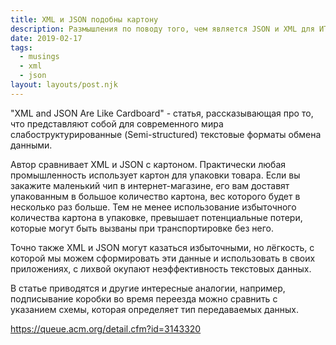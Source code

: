 ```yaml
---
title: XML и JSON подобны картону
description: Размышления по поводу того, чем является JSON и XML для ИТ
date: 2019-02-17
tags:
  - musings
  - xml
  - json
layout: layouts/post.njk
---
```

"XML and JSON Are Like Cardboard" - статья, рассказывающая про то, что представляют собой для современного мира слабоструктурированные (Semi-structured) текстовые форматы обмена данными.

Автор сравнивает XML и JSON с картоном. Практически любая промышленность использует картон для упаковки товара. Если вы закажите маленький чип в интернет-магазине, его вам доставят упакованным в большое количество картона, вес которого будет в несколько раз больше. Тем не менее использование избыточного количества картона в упаковке, превышает потенциальные потери, которые могут быть вызваны при транспортировке без него.

Точно также XML и JSON могут казаться избыточными, но лёгкость, с которой мы можем сформировать эти данные и использовать в своих приложениях, с лихвой окупают неэффективность текстовых данных.

В статье приводятся и другие интересные аналогии, например, подписывание коробки во время переезда можно сравнить с указанием схемы, которая определяет тип передаваемых данных.

https://queue.acm.org/detail.cfm?id=3143320
